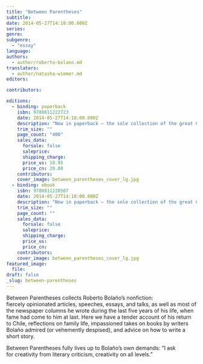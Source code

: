 ```yaml
---
title: "Between Parentheses"
subtitle:
date: 2014-05-27T14:18:00.000Z
series:
genre:
subgenre:
  - "essay"
language:
authors:
  - author/roberto-bolano.md
translators:
  - author/natasha-wimmer.md
editors:

contributors:

editions:
  - binding: paperback
    isbn: 9780811222723
    date: 2014-05-27T14:18:00.000Z
    description: "Now in paperback — the sole collection of the great Chilean writer’s essays "
    trim_size: ""
    page_count: "400"
    sales_data:
      forsale: false
      saleprice:
      shipping_charge:
      price_us: 18.95
      price_cn: 20.00
    contributors:
    cover_image: between_parentheses_cover_lg.jpg
  - binding: ebook
    isbn: 9780811220507
    date: 2014-05-27T14:18:00.000Z
    description: "Now in paperback — the sole collection of the great Chilean writer’s essays "
    trim_size: ""
    page_count: ""
    sales_data:
      forsale: false
      saleprice:
      shipping_charge:
      price_us:
      price_cn:
    contributors:
    cover_image: between_parentheses_cover_lg.jpg
featured_image:
  file:
draft: false
_slug: between-parentheses
---
```


Between Parentheses collects Roberto Bolaño’s nonfiction: fiercely opinionated articles, speeches, essays, and talks, as well as most of the newspaper columns he wrote during the last five years of his life, when fame had come to him at last. Here we have a tender account of his return to Chile, reflections on family life, impassioned takes on books by writers Bolaño admired (or vehemently despised), and advice on how to write a short story.

Between Parentheses fully lives up to Bolaño’s own demands: “I ask for creativity from literary criticism, creativity on all levels.”

